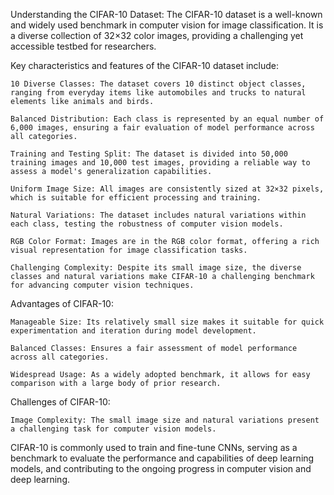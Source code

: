 Understanding the CIFAR-10 Dataset:
The CIFAR-10 dataset is a well-known and widely used benchmark in computer vision for image classification. It is a diverse collection of 32×32 color images, providing a challenging yet accessible testbed for researchers.

Key characteristics and features of the CIFAR-10 dataset include:

    10 Diverse Classes: The dataset covers 10 distinct object classes, ranging from everyday items like automobiles and trucks to natural elements like animals and birds.

    Balanced Distribution: Each class is represented by an equal number of 6,000 images, ensuring a fair evaluation of model performance across all categories.

    Training and Testing Split: The dataset is divided into 50,000 training images and 10,000 test images, providing a reliable way to assess a model's generalization capabilities.

    Uniform Image Size: All images are consistently sized at 32×32 pixels, which is suitable for efficient processing and training.

    Natural Variations: The dataset includes natural variations within each class, testing the robustness of computer vision models.

    RGB Color Format: Images are in the RGB color format, offering a rich visual representation for image classification tasks.

    Challenging Complexity: Despite its small image size, the diverse classes and natural variations make CIFAR-10 a challenging benchmark for advancing computer vision techniques.

Advantages of CIFAR-10:

    Manageable Size: Its relatively small size makes it suitable for quick experimentation and iteration during model development.

    Balanced Classes: Ensures a fair assessment of model performance across all categories.

    Widespread Usage: As a widely adopted benchmark, it allows for easy comparison with a large body of prior research.

Challenges of CIFAR-10:

    Image Complexity: The small image size and natural variations present a challenging task for computer vision models.

CIFAR-10 is commonly used to train and fine-tune CNNs, serving as a benchmark to evaluate the performance and capabilities of deep learning models, and contributing to the ongoing progress in computer vision and deep learning.